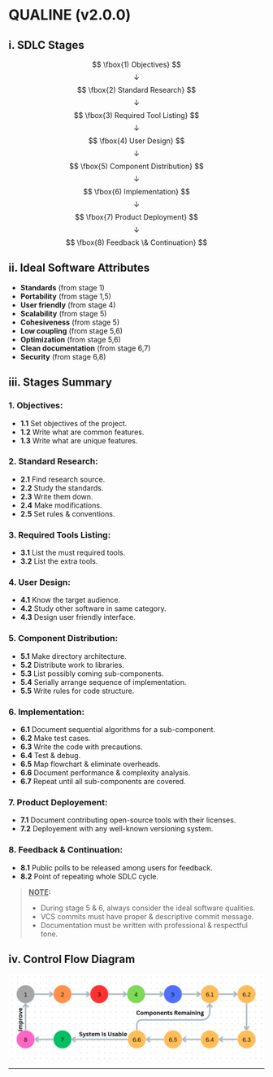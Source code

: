 # QUALINE (v2.0.0)


## i. SDLC Stages

$$ \fbox{1) Objectives} $$
$$ \downarrow $$
$$ \fbox{2) Standard Research} $$
$$ \downarrow $$
$$ \fbox{3) Required Tool Listing} $$
$$ \downarrow $$
$$ \fbox{4) User Design} $$
$$ \downarrow $$
$$ \fbox{5) Component Distribution} $$
$$ \downarrow $$
$$ \fbox{6) Implementation} $$
$$ \downarrow $$
$$ \fbox{7) Product Deployment} $$
$$ \downarrow $$
$$ \fbox{8) Feedback \& Continuation} $$


## ii. Ideal Software Attributes

- **Standards** (from stage 1)
- **Portability** (from stage 1,5)
- **User friendly** (from stage 4)
- **Scalability** (from stage 5)
- **Cohesiveness** (from stage 5)
- **Low coupling** (from stage 5,6)
- **Optimization** (from stage 5,6)
- **Clean documentation** (from stage 6,7)
- **Security** (from stage 6,8)


## iii. Stages Summary

### 1. Objectives:
- **1.1** Set objectives of the project.
- **1.2** Write what are common features.
- **1.3** Write what are unique features.

### 2. Standard Research:
- **2.1** Find research source.
- **2.2** Study the standards.
- **2.3** Write them down.
- **2.4** Make modifications.
- **2.5** Set rules & conventions.

### 3. Required Tools Listing:
- **3.1** List the must required tools.
- **3.2** List the extra tools.

### 4. User Design:
- **4.1** Know the target audience.
- **4.2** Study other software in same category.
- **4.3** Design user friendly interface.

### 5. Component Distribution:
- **5.1** Make directory architecture.
- **5.2** Distribute work to libraries.
- **5.3** List possibly coming sub-components.
- **5.4** Serially arrange sequence of implementation.
- **5.5** Write rules for code structure.

### 6. Implementation:
- **6.1** Document sequential algorithms for a sub-component.
- **6.2** Make test cases.
- **6.3** Write the code with precautions.
- **6.4** Test & debug.
- **6.5** Map flowchart & eliminate overheads.
- **6.6** Document performance & complexity analysis.
- **6.7** Repeat until all sub-components are covered.

### 7. Product Deployement:
- **7.1** Document contributing open-source tools with their licenses.
- **7.2** Deployement with any well-known versioning system.

### 8. Feedback & Continuation:
- **8.1** Public polls to be released among users for feedback.
- **8.2** Point of repeating whole SDLC cycle.

>**<u>NOTE</u>:**
> - During stage 5 & 6, always consider the ideal software qualities.
> - VCS commits must have proper & descriptive commit message.
> - Documentation must be written with professional & respectful tone.


## iv. Control Flow Diagram

<img src="./assets/cfd.png" alt="CFD" style="width:650px; height:auto;">

---
